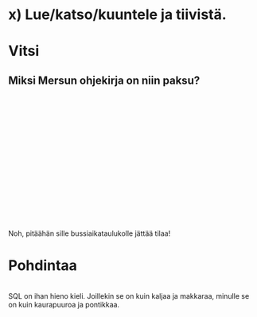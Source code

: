 # x) Lue/katso/kuuntele ja tiivistä.

















# Vitsi
## Miksi Mersun ohjekirja on niin paksu?
<br/>
<br/>
<br/>
<br/>
<br/>
<br/>
<br/>
<br/>
<br/>
<br/>
<br/>
<br/>
<br/>
<br/>
<br/>

Noh, pitäähän sille bussiaikataulukolle jättää tilaa!











# Pohdintaa
<br/>
SQL on ihan hieno kieli. Joillekin se on kuin kaljaa ja makkaraa, minulle se on kuin kaurapuuroa ja pontikkaa.

